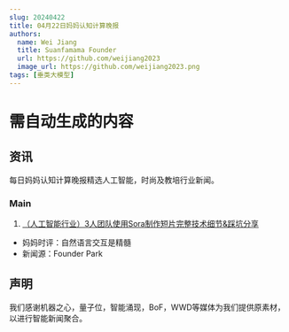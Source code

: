 ```yaml
---
slug: 20240422
title: 04月22日妈妈认知计算晚报
authors:
  name: Wei Jiang
  title: Suanfamama Founder
  url: https://github.com/weijiang2023
  image_url: https://github.com/weijiang2023.png
tags: [垂类大模型]
---
```


# 需自动生成的内容
## 资讯
每日妈妈认知计算晚报精选人工智能，时尚及教培行业新闻。

### Main

1. [（人工智能行业）3人团队使用Sora制作短片完整技术细节&踩坑分享](https://mp.weixin.qq.com/s/3nIucMzFqNruhlV0rDtpGA)
* 妈妈时评：自然语言交互是精髓
* 新闻源：Founder Park

## 声明

我们感谢机器之心，量子位，智能涌现，BoF，WWD等媒体为我们提供原素材，以进行智能新闻聚合。